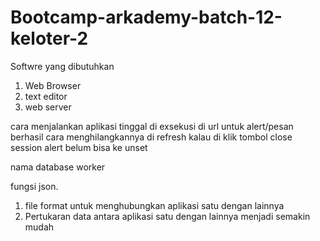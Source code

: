 # Bootcamp-arkademy-batch-12-keloter-2
  
Softwre yang dibutuhkan 
  1. Web Browser
  2. text editor
  3. web server 

cara menjalankan aplikasi tinggal di exsekusi di url
untuk alert/pesan berhasil cara menghilangkannya di refresh kalau di klik tombol close 
session alert belum bisa ke unset

nama database worker
  




fungsi json.
 1. file format untuk menghubungkan aplikasi satu dengan lainnya 
 2. Pertukaran data antara aplikasi satu dengan lainnya menjadi semakin mudah
